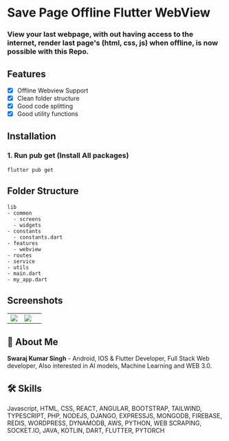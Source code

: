 # Save Page Offline Flutter WebView

### View your last webpage, with out having access to the internet, render last page's (html, css, js) when offline, is now possible with this Repo.

## Features
- [x] Offline Webview Support
- [x] Clean folder structure
- [x] Good code splitting 
- [x] Good utility functions

## Installation

### 1. Run pub get (Install All packages)

```
flutter pub get
```

## Folder Structure

```
lib
- common
  - screens
  - widgets
- constants
  - constants.dart
- features
  - webview
- routes
- service
- utils
- main.dart
- my_app.dart
```

## Screenshots

|  |  |  |
| :---:  | :---:  | :---:  |
| ![](https://res.cloudinary.com/dcz4ttqrs/image/upload/v1684788548/Screenshot_1684788429_x0kru7.png) | ![](https://res.cloudinary.com/dcz4ttqrs/image/upload/v1684788505/Screenshot_1684788484_tqsbuw.png)

## 🚀 About Me

**Swaraj Kumar Singh** - Android, IOS & Flutter Developer, Full Stack Web developer, Also interested in AI models, Machine Learning and WEB 3.0.


## 🛠 Skills
Javascript, HTML, CSS, REACT, ANGULAR, BOOTSTRAP, TAILWIND, TYPESCRIPT, PHP, NODEJS, DJANGO, EXPRESSJS, MONGODB, FIREBASE, REDIS, WORDPRESS, DYNAMODB, AWS, PYTHON, WEB SCRAPING, SOCKET.IO, JAVA, KOTLIN, DART, FLUTTER, PYTORCH
